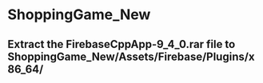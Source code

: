 # ShoppingGame_New
## Extract the FirebaseCppApp-9_4_0.rar file to ShoppingGame_New/Assets/Firebase/Plugins/x86_64/
